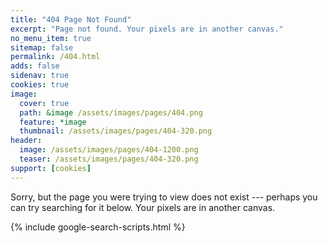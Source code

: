 ```yaml
---
title: "404 Page Not Found"
excerpt: "Page not found. Your pixels are in another canvas."
no_menu_item: true
sitemap: false
permalink: /404.html
adds: false
sidenav: true
cookies: true
image:
  cover: true
  path: &image /assets/images/pages/404.png
  feature: *image
  thumbnail: /assets/images/pages/404-320.png
header:
  image: /assets/images/pages/404-1200.png
  teaser: /assets/images/pages/404-320.png
support: [cookies]
---
```


Sorry, but the page you were trying to view does not exist --- perhaps you can try searching for it below. Your pixels are in another canvas.

{% include google-search-scripts.html %}
